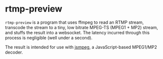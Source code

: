 # rtmp-preview

`rtmp-preview` is a program that uses ffmpeg to read an RTMP stream,
transcode the stream to a tiny, low bitrate MPEG-TS (MPEG1 + MP2) stream,
and stuffs the result into a websocket. The latency incurred through this
process is negligible (well under a second).

The result is intended for use with [jsmpeg](https://jsmpeg.com/), a
JavaScript-based MPEG1/MP2 decoder.
